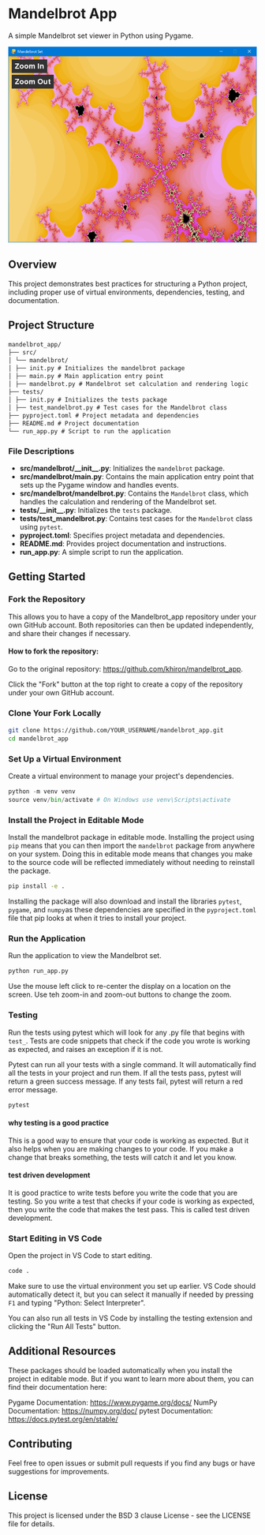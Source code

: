 # Mandelbrot App
A simple Mandelbrot set viewer in Python using Pygame.

![Mandelbrot set](image-2.png)

## Overview
This project demonstrates best practices for structuring a Python project, including proper use of virtual environments, dependencies, testing, and documentation.

## Project Structure

```
mandelbrot_app/
├── src/
│ └── mandelbrot/
│ ├── init.py # Initializes the mandelbrot package
│ ├── main.py # Main application entry point
│ ├── mandelbrot.py # Mandelbrot set calculation and rendering logic
├── tests/
│ ├── init.py # Initializes the tests package
│ ├── test_mandelbrot.py # Test cases for the Mandelbrot class
├── pyproject.toml # Project metadata and dependencies
├── README.md # Project documentation
└── run_app.py # Script to run the application
```

### File Descriptions

- **src/mandelbrot/\_\_init\_\_.py**: Initializes the `mandelbrot` package.
- **src/mandelbrot/main.py**: Contains the main application entry point that sets up the Pygame window and handles events.
- **src/mandelbrot/mandelbrot.py**: Contains the `Mandelbrot` class, which handles the calculation and rendering of the Mandelbrot set.
- **tests/\_\_init\_\_.py**: Initializes the `tests` package.
- **tests/test_mandelbrot.py**: Contains test cases for the `Mandelbrot` class using `pytest`.
- **pyproject.toml**: Specifies project metadata and dependencies.
- **README.md**: Provides project documentation and instructions.
- **run_app.py**: A simple script to run the application.


## Getting Started

### Fork the Repository

This allows you to have a copy of the Mandelbrot_app repository under your own GitHub account.  Both repositories can then be updated independently, and share their changes if necessary.

#### How to fork the repository:

Go to the original repository: https://github.com/khiron/mandelbrot_app.

Click the "Fork" button at the top right to create a copy of the repository under your own GitHub account.

### Clone Your Fork Locally

```bash
git clone https://github.com/YOUR_USERNAME/mandelbrot_app.git
cd mandelbrot_app
```

### Set Up a Virtual Environment

Create a virtual environment to manage your project's dependencies.

```python 
python -m venv venv
source venv/bin/activate # On Windows use venv\Scripts\activate
```

### Install the Project in Editable Mode

Install the mandelbrot package in editable mode.  Installing the project using `pip` means that you can then import the `mandelbrot` package from anywhere on your system.  Doing this in editable mode means that changes you make to the source code will be reflected immediately without needing to reinstall the package.

```bash
pip install -e .
```
Installing the package will also download and install the libraries `pytest`, `pygame`, and `numpy`as these dependencies are specified in the `pyproject.toml` file that pip looks at when it tries to install your project.

### Run the Application

Run the application to view the Mandelbrot set.

```bash
python run_app.py
```

Use the mouse left click to re-center the display on a location on the screen.  Use teh zoom-in and zoom-out buttons to change the zoom.

### Testing

Run the tests using pytest which will look for any .py file that begins with `test_`.  Tests are code snippets that check if the code you wrote is working as expected, and raises an exception if it is not.  

Pytest can run all your tests with a single command.  It will automatically find all the tests in your project and run them.  If all the tests pass, pytest will return a green success message.  If any tests fail, pytest will return a red error message. 

```bash
pytest
```

#### why testing is a good practice 

This is a good way to ensure that your code is working as expected.  But it also helps when you are making changes to your code.  If you make a change that breaks something, the tests will catch it and let you know.

#### test driven development 
It is good practice to write tests before you write the code that you are testing.  So you write a test that checks if your code is working as expected, then you write the code that makes the test pass.  This is called test driven development.
 
### Start Editing in VS Code

Open the project in VS Code to start editing.

```bash
code .
```
Make sure to use the virtual environment you set up earlier. VS Code should automatically detect it, but you can select it manually if needed by pressing `F1` and typing "Python: Select Interpreter".

You can also run all tests in VS Code by installing the testing extension and clicking the "Run All Tests" button.

## Additional Resources
These packages should be loaded automatically when you install the project in editable mode.  But if you want to learn more about them, you can find their documentation here:

Pygame Documentation: https://www.pygame.org/docs/
NumPy Documentation: https://numpy.org/doc/
pytest Documentation: https://docs.pytest.org/en/stable/

## Contributing

Feel free to open issues or submit pull requests if you find any bugs or have suggestions for improvements.

## License

This project is licensed under the BSD 3 clause License - see the LICENSE file for details.
